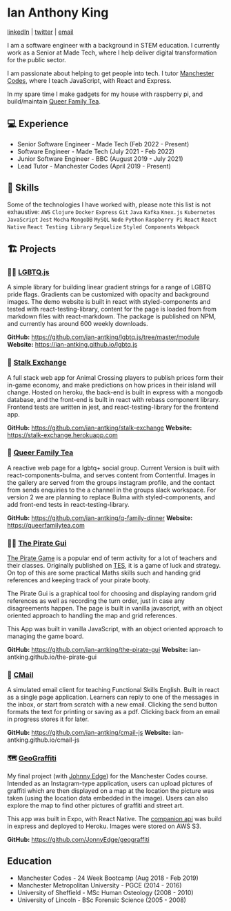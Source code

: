# Ian Anthony King

  [linkedIn](https://www.linkedin.com/in/ian-king-6b135056) | [twitter](https://twitter.com/antkingian) | [email](ian.antking@gmail.com)
  
I am a software engineer with a background in STEM education. I currently work as a Senior at Made Tech, where I help deliver digital transformation for the public sector.

I am passionate about helping to get people into tech. I tutor [Manchester Codes](https://www.manchestercodes.com/), where I teach JavaScript, with React and Express.

In my spare time I make gadgets for my house with raspberry pi, and build/maintain [Queer Family Tea](queerfamilytea.com).

## :computer: Experience

- Senior Software Engineer - Made Tech (Feb 2022 - Present)
- Software Engineer - Made Tech (July 2021 - Feb 2022)
- Junior Software Engineer - BBC (August 2019 - July 2021)
- Lead Tutor - Manchester Codes (April 2019 - Present)

## :book: Skills

  Some of the technologies I have worked with, please note this list is not exhaustive:
  `AWS` `Clojure` `Docker` `Express` `Git` `Java` `Kafka` `Knex.js` `Kubernetes` `JavaScript` `Jest` `Mocha` `MongoDB` `MySQL` `Node` `Python` `Raspberry Pi` `React` `React Native` `React Testing Library` `Sequelize` `Styled Components` `Webpack`

## :building_construction: Projects

### :rainbow_flag: [LGBTQ.js](https://ian-antking.github.io/lgbtq.js)

  A simple library for building linear gradient strings for a range of LGBTQ pride flags. Gradients can be customized with opacity and background images. The demo website is built in react with styled-components and tested with react-testing-library, content for the page is loaded from from markdown files with react-markdown. The package is published on NPM, and currently has around 600 weekly downloads.

  **GitHub:** <https://github.com/ian-antking/lgbtq.js/tree/master/module> **Website:** <https://ian-antking.github.io/lgbtq.js>

###  :leafy_green: [Stalk Exchange](https://stalk-exchange.herokuapp.com)

  A full stack web app for Animal Crossing players to publish prices form their in-game economy, and make predictions on how prices in their island will change. Hosted on heroku, the back-end is built in express with a mongodb database, and the front-end is built in react with rebass component library. Frontend tests are written in jest, and react-testing-library for the frontend app.

  **GitHub:** <https://github.com/ian-antking/stalk-exchange> **Website:** <https://stalk-exchange.herokuapp.com>

### :tea: [Queer Family Tea](https://queerfamilytea.com)

  A reactive web page for a lgbtq+ social group. Current Version is built with react-components-bulma, and serves content from Contentful. Images in the gallery are served from the groups instagram profile, and the contact from sends enquiries to the a channel in the groups slack workspace. For version 2 we are planning to replace Bulma with styled-components, and add front-end tests in react-testing-library.

  **GitHub:** <https://github.com/ian-antking/q-family-dinner> **Website:** <https://queerfamilytea.com>
  
### :pirate_flag: [The Pirate Gui](ian-antking.github.io/the-pirate-gui)

  [The Pirate Game](https://www.tes.com/teaching-resource/the-pirate-game-end-of-term-activity-6258063)
  is a popular end of term activity for a lot of teachers and their classes. Originally published on [TES](tes.com),
  it is a game of luck and strategy. On top of this are some practical Maths skills such and handing grid references and keeping
  track of your pirate booty.

  The Pirate Gui is a graphical tool for choosing and displaying random grid references as well as recording the turn order,
  just in case any disagreements happen. The page is built in vanilla javascript, with an object oriented approach to handling
  the map and grid references.

  This App was built in vanilla JavaScript, with an object oriented approach to managing the game board.

  **GitHub:** <https://github.com/ian-antking/the-pirate-gui> **Website:** ian-antking.github.io/the-pirate-gui

### :email: [CMail](ian-antking.github.io/cmail-js)

  A simulated email client for teaching Functional Skills English. Built in react as a single page application. Learners can reply to one of the messages in the inbox, or start from scratch with a new email. Clicking the send button formats the text for printing or saving as a pdf. Clicking back from an email in progress stores it for later.

  **GitHub:** <https://github.com/ian-antking/cmail-js> **Website:** ian-antking.github.io/cmail-js

### :world_map: [GeoGraffiti](https://github.com/JonnyEdge/geograffiti)

  My final project (with [Johnny Edge](https://github.com/JonnyEdge)) for the Manchester Codes course.
  Intended as an Instagram-type application, users can upload pictures of graffiti which are then displayed on a map at the location
  the picture was taken (using the location data embedded in the image). Users can also explore the map to find other pictures of
  graffiti and street art.

  This app was built in Expo, with React Native. The [companion api](https://github.com/ian-antking/geo-graffiti-api)
    was build in express and deployed to Heroku. Images were stored on AWS S3.

  **GitHub:** <https://github.com/JonnyEdge/geograffiti>

## Education

- Manchester Codes - 24 Week Bootcamp (Aug 2018 - Feb 2019)
- Manchester Metropolitan University - PGCE (2014 - 2016)
- University of Sheffield - MSc Human Osteology (2008 - 2010)
- University of Lincoln - BSc Forensic Science (2005 - 2008)
